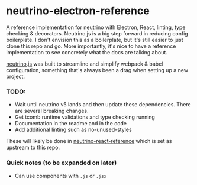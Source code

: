 # neutrino-electron-reference
A reference implementation for neutrino with Electron, React, linting, type checking & decorators. Neutrino.js is a big step forward in reducing config boilerplate. I don't envision this as a boilerplate, but it's still easier to just clone this repo and go. More importantly, it's nice to have a reference implementation to see concretely what the docs are talking about.


[neutrino.js](https://neutrino.js.org) was built to streamline and simplify webpack & babel configuration, something that's always been a drag when setting up a new project.


### TODO:
* Wait until neutrino v5 lands and then update these dependencies. There are several breaking changes.
* Get tcomb runtime validations and type checking running
* Documentation in the readme and in the code
* Add additional linting such as no-unused-styles

These will likely be done in [neutrino-react-reference](https://github.com/jefffriesen/neutrino-react-reference) which is set as upstream to this repo.



### Quick notes (to be expanded on later)
* Can use components with `.js` or `.jsx`
